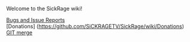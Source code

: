 Welcome to the SickRage wiki!

[Bugs and Issue Reports](http://github.com/sickragetv/sickrage-issues/issues)
<br>
[Donations] (https://github.com/SiCKRAGETV/SickRage/wiki/Donations)
<br>
[GIT merge](https://github.com/SiCKRAGETV/SickRage/wiki/Git-merge)